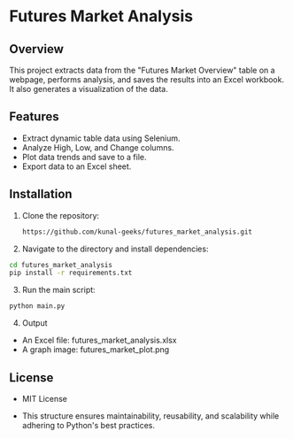 # Futures Market Analysis

## Overview
This project extracts data from the "Futures Market Overview" table on a webpage, performs analysis, and saves the results into an Excel workbook. It also generates a visualization of the data.

## Features
- Extract dynamic table data using Selenium.
- Analyze High, Low, and Change columns.
- Plot data trends and save to a file.
- Export data to an Excel sheet.

## Installation
1. Clone the repository:
   ```bash
   https://github.com/kunal-geeks/futures_market_analysis.git
   ```

2. Navigate to the directory and install dependencies:
```bash
cd futures_market_analysis
pip install -r requirements.txt
```
3. Run the main script:
```bash
python main.py
```
4. Output
- An Excel file: futures_market_analysis.xlsx
- A graph image: futures_market_plot.png

## License
- MIT License

- This structure ensures maintainability, reusability, and scalability while adhering to Python's best practices.
